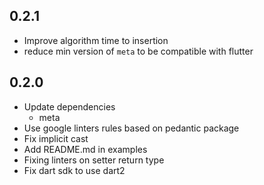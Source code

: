## 0.2.1

* Improve algorithm time to insertion
* reduce min version of `meta` to be compatible with flutter

## 0.2.0

* Update dependencies
    - meta
* Use google linters rules based on pedantic package
* Fix implicit cast
* Add README.md in examples
* Fixing linters on setter return type
* Fix dart sdk to use dart2
